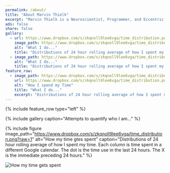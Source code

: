 ```yaml
---
permalink: /about/
title: "About Marvin Thielk"
excerpt: "Marvin Thielk is a Neuroscientist, Programmer, and Eccentric Time-Traveller Extraordinaire"
ads: false
share: false
gallery:
  - url: https://www.dropbox.com/s/zkqnoll9lee6vga/time_distribution.png?raw=1
    image_path: https://www.dropbox.com/s/zkqnoll9lee6vga/time_distribution.png?raw=1
    alt: "What I do..."
    title: "Distributions of 24 hour rolling average of how I spent my time. Each column is time spent in a different Google calendar. The dot is the time use in the last 24 hours. The X is the immediate preceding 24 hours."
  - image_path: https://www.dropbox.com/s/zkqnoll9lee6vga/time_distribution.png?raw=1
    alt: "What I do..."
    title: "Distributions of 24 hour rolling average of how I spent my time. Each column is time spent in a different Google calendar. The dot is the time use in the last 24 hours. The X is the immediate preceding 24 hours."
feature_row:
  - image_path: https://www.dropbox.com/s/zkqnoll9lee6vga/time_distribution.png?raw=1
    url: https://www.dropbox.com/s/zkqnoll9lee6vga/time_distribution.png?raw=1
    alt: "How I spend my Time"
    title: "What I do..."
    excerpt: "Distributions of 24 hour rolling average of how I spent my time. Each column is time spent in a different Google calendar. The dot is the time use in the last 24 hours. The X is the immediate preceding 24 hours."
---
```


{% include feature_row type="left" %}

{% include gallery caption="Attempts to quantify who I am..." %}

{% include figure image_path="https://www.dropbox.com/s/zkqnoll9lee6vga/time_distribution.png?raw=1" alt="How my time gtes spent" caption="Distributions of 24 hour rolling average of how I spent my time. Each column is time spent in a different Google calendar. The dot is the time use in the last 24 hours. The X is the immediate preceding 24 hours." %}

![How my time gets spent](https://www.dropbox.com/s/zkqnoll9lee6vga/time_distribution.png?raw=1)
